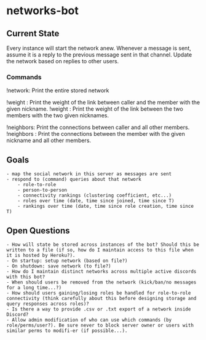 # networks-bot

## Current State

Every instance will start the network anew. Whenever a message is sent, assume it is a reply to the previous message sent in that channel. Update the network based on replies to other users.

### Commands

!network: Print the entire stored network

!weight <nickname>: Print the weight of the link between caller and the member with the given nickname.
!weight <nickname> <nickname>: Print the weight of the link between the two members with the two given nicknames.

!neighbors: Print the connections between caller and all other members.
!neighbors <nickname>: Print the connections between the member with the given nickname and all other members.

## Goals

    - map the social network in this server as messages are sent
    - respond to (command) queries about that network
        - role-to-role
        - person-to-person
        - connectivity rankings (clustering coefficient, etc...)
        - roles over time (date, time since joined, time since T)
        - rankings over time (date, time since role creation, time since T)

## Open Questions

    - How will state be stored across instances of the bot? Should this be written to a file (if so, how do I maintain access to this file when it is hosted by Heroku?).
    - On startup: setup network (based on file?)
    - On shutdown: save network (to file?)
    - How do I maintain distinct networks across multiple active discords with this bot?
    - When should users be removed from the network (kick/ban/no messages for a long time...?)
    - How should users gaining/losing roles be handled for role-to-role connectivity (think carefully about this before designing storage and query responses across roles)?
    - Is there a way to provide .csv or .txt export of a network inside Discord?
    - Allow admin modification of who can use which commands (by role/perms/user?). Be sure never to block server owner or users with similar perms to modifi-er (if possible...).
